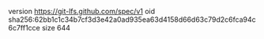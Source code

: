 version https://git-lfs.github.com/spec/v1
oid sha256:62bb1c1c34b7cf3d3e42a0ad935ea63d4158d66d63c79d2c6fca94c6c7ff1cce
size 644
